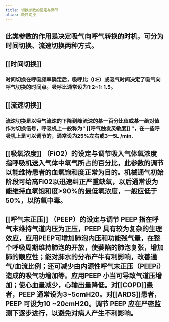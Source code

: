 ```yaml
---
title: 切换参数的设定与调节
alias: 吸呼切换
---
```


## 此类参数的作用是决定吸气向呼气转换的时机，可分为时间切换、流速切换两种方式。
## [[时间切换]]
### 时间切换在呼吸频率确定后，吸呼比（I:E）或吸气时间决定了吸气向呼气切换的时间点。吸呼比通常设为1:2~1: 1.5。
## [[流速切换]]
### 流速切换是以吸气流速的下降到峰流速的某一百分比值或某一绝对值作为切换信号，呼吸机上一般称为“ [[呼气触发灵敏度]] ”，在一些呼吸机上是可以调节的，通常设为25%左右或3一5L /min.
## [[吸氧浓度]] （FiO2）的设定与调节吸入气体氧浓度指呼吸机送入气体中氧气所占的百分比，此参数的调节以能维持患者的血氧饱和度正常为目的。机械通气初始阶段可给高Fi02以迅速纠正严重缺氧，以后通常设为能维持血氧饱和度>90%的最低氧浓度，一般应低于50%，以防氧中毒。
## [[呼气末正压]] （PEEP）的设定与调节 PEEP 指在呼气末维持气道内压为正压，PEEP 具有较为复杂的生理效应，应用PEEP可增加肺泡内压和功能残气量，在整个呼吸周期维持肺泡的开放，使萎陷的肺泡复张，增加肺的顺应性；能对肺水的分布产牛有利影响，改善通气/血流比例；还可减少由内源性呼气末正压（PEEPi）造成的吸气功增加等。应用PEEP 小当可导致气道压增加；使心血量减少，心输出量降低。对[[COPD]]患者，PEEP 通常设为3~5cmH20。对[[ARDS]]患者，PEEP 可设为10 ~20cmH20。调节 PEEP 应在严密监测下逐步进行，以避免对病人产生不利影响。
